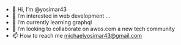- 👋 Hi, I’m @yosimar43
- 👀 I’m interested in web development ...
- 🌱 I’m currently learning graphql 
- 💞️ I’m looking to collaborate on awos.com a new tech community
- 📫 How to reach me michaelyosimar43@gmail.com

<!---
yosimar43/yosimar43 is a ✨ special ✨ repository because its `README.md` (this file) appears on your GitHub profile.
You can click the Preview link to take a look at your changes.
--->
